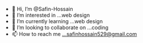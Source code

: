 - 👋 Hi, I’m @Safin-Hossain
- 👀 I’m interested in ...web design
- 🌱 I’m currently learning ...web design
- 💞️ I’m looking to collaborate on ...coding
- 📫 How to reach me ...safinhossain529@gmail.com

<!---
Safin-Hossain/Safin-Hossain is a ✨ special ✨ repository because its `README.md` (this file) appears on your GitHub profile.
You can click the Preview link to take a look at your changes.
--->
